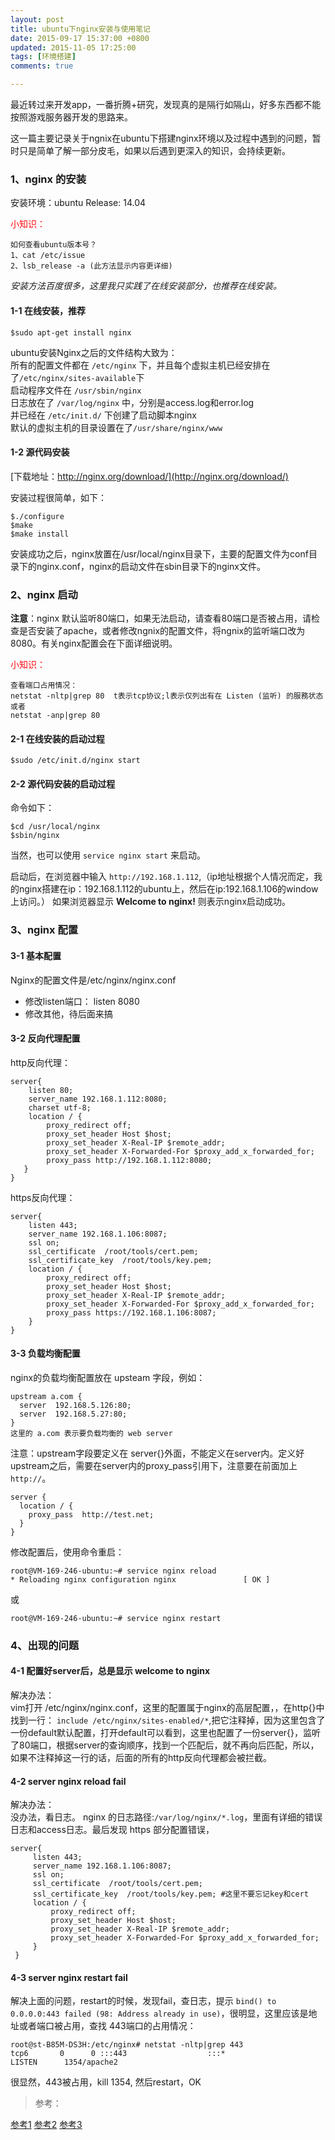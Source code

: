```yaml
---
layout: post
title: ubuntu下nginx安装与使用笔记
date: 2015-09-17 15:37:00 +0800
updated: 2015-11-05 17:25:00
tags: [环境搭建]
comments: true

---
```


最近转过来开发app，一番折腾+研究，发现真的是隔行如隔山，好多东西都不能按照游戏服务器开发的思路来。

这一篇主要记录关于ngnix在ubuntu下搭建nginx环境以及过程中遇到的问题，暂时只是简单了解一部分皮毛，如果以后遇到更深入的知识，会持续更新。

<!-- more -->

### 1、nginx 的安装
安装环境：ubuntu Release: 14.04  

<font color="#FF090f"> 小知识：</font>
 
	如何查看ubuntu版本号？
	1、cat /etc/issue
	2、lsb_release -a (此方法显示内容更详细)

*安装方法百度很多，这里我只实践了在线安装部分，也推荐在线安装。*

#### 1-1 在线安装，推荐
`$sudo apt-get install nginx`

  ubuntu安装Nginx之后的文件结构大致为：  
  所有的配置文件都在	`/etc/nginx`		下，并且每个虚拟主机已经安排在了`/etc/nginx/sites-available`下  
  启动程序文件在		`/usr/sbin/nginx`  
  日志放在了 			`/var/log/nginx`	中，分别是access.log和error.log  
  并已经在 			`/etc/init.d/`		下创建了启动脚本nginx  
  默认的虚拟主机的目录设置在了`/usr/share/nginx/www`  

#### 1-2 源代码安装
  [下载地址：http://nginx.org/download/](http://nginx.org/download/)

  安装过程很简单，如下：

	$./configure
	$make
	$make install
  安装成功之后，nginx放置在/usr/local/nginx目录下，主要的配置文件为conf目录下的nginx.conf，nginx的启动文件在sbin目录下的nginx文件。

### 2、nginx 启动
**注意**：nginx 默认监听80端口，如果无法启动，请查看80端口是否被占用，请检查是否安装了apache，或者修改ngnix的配置文件，将ngnix的监听端口改为8080。有关nginx配置会在下面详细说明。

<font color="#FF090f">小知识：</font>
	
	查看端口占用情况：
	netstat -nltp|grep 80  t表示tcp协议;l表示仅列出有在 Listen (监听) 的服務状态
	或者
	netstat -anp|grep 80

#### 2-1 在线安装的启动过程
`$sudo /etc/init.d/nginx start`

#### 2-2 源代码安装的启动过程
命令如下：

	$cd /usr/local/nginx
	$sbin/nginx

当然，也可以使用 `service nginx start` 来启动。

启动后，在浏览器中输入 `http://192.168.1.112`,（ip地址根据个人情况而定，我的nginx搭建在ip：192.168.1.112的ubuntu上，然后在ip:192.168.1.106的window上访问。） 如果浏览器显示 **Welcome to nginx!** 则表示nginx启动成功。

### 3、nginx 配置

#### 3-1 基本配置
Nginx的配置文件是/etc/nginx/nginx.conf

- 修改listen端口： listen 8080
- 修改其他，待后面来搞

#### 3-2 反向代理配置

http反向代理：

    server{
		listen 80;
		server_name 192.168.1.112:8080;
		charset utf-8;
		location / {
			proxy_redirect off;
			proxy_set_header Host $host;
			proxy_set_header X-Real-IP $remote_addr;
			proxy_set_header X-Forwarded-For $proxy_add_x_forwarded_for;
			proxy_pass http://192.168.1.112:8080;
       }
    }


https反向代理：

	server{
		listen 443;
		server_name 192.168.1.106:8087;
		ssl on;
		ssl_certificate  /root/tools/cert.pem;
		ssl_certificate_key  /root/tools/key.pem;
		location / {
			proxy_redirect off;
			proxy_set_header Host $host;
			proxy_set_header X-Real-IP $remote_addr;
			proxy_set_header X-Forwarded-For $proxy_add_x_forwarded_for;
			proxy_pass https://192.168.1.106:8087;
		}
	}

#### 3-3 负载均衡配置
nginx的负载均衡配置放在 upsteam 字段，例如：

	upstream a.com { 
      server  192.168.5.126:80; 
      server  192.168.5.27:80; 
	} 
	这里的 a.com 表示要负载均衡的 web server

注意：upstream字段要定义在 server{}外面，不能定义在server内。定义好upstream之后，需要在server内的proxy_pass引用下，注意要在前面加上 `http://`。

	server {
	  location / {
	    proxy_pass  http://test.net;
	  }
	}


修改配置后，使用命令重启：  

	root@VM-169-246-ubuntu:~# service nginx reload
 	* Reloading nginx configuration nginx 				[ OK ] 
或

	root@VM-169-246-ubuntu:~# service nginx restart

### 4、出现的问题

#### 4-1 配置好server后，总是显示 welcome to nginx
解决办法：  
vim打开 /etc/nginx/nginx.conf，这里的配置属于nginx的高层配置，，在http{}中找到一行：
`include /etc/nginx/sites-enabled/*`,把它注释掉，因为这里包含了一份default默认配置，打开default可以看到，这里也配置了一份server{}，监听了80端口，根据server的查询顺序，找到一个匹配后，就不再向后匹配，所以，如果不注释掉这一行的话，后面的所有的http反向代理都会被拦截。

#### 4-2 server nginx reload fail
解决办法：  
没办法，看日志。 nginx 的日志路径:`/var/log/nginx/*.log`，里面有详细的错误日志和access日志。最后发现 https 部分配置错误，

	server{
         listen 443;
         server_name 192.168.1.106:8087;
         ssl on;
         ssl_certificate  /root/tools/cert.pem;
         ssl_certificate_key  /root/tools/key.pem; #这里不要忘记key和cert
         location / {
             proxy_redirect off;
             proxy_set_header Host $host;
             proxy_set_header X-Real-IP $remote_addr;
             proxy_set_header X-Forwarded-For $proxy_add_x_forwarded_for;
         }
     }

#### 4-3 server nginx restart fail
解决上面的问题，restart的时候，发现fail，查日志，提示 `bind() to 0.0.0.0:443 failed (98: Address already in use)`，很明显，这里应该是地址或者端口被占用，查找 443端口的占用情况：

	root@st-B85M-DS3H:/etc/nginx# netstat -nltp|grep 443 
	tcp6       0      0 :::443                  :::*                    LISTEN      1354/apache2 

很显然，443被占用，kill 1354, 然后restart，OK

>参考：

[参考1](http://www.cnblogs.com/languoliang/archive/2013/04/01/nginx.html "这里")
[参考2](http://freeloda.blog.51cto.com/2033581/1288553 "这里")
[参考3](http://www.cnblogs.com/xiaogangqq123/archive/2011/03/02/1969006.html "这里")  
